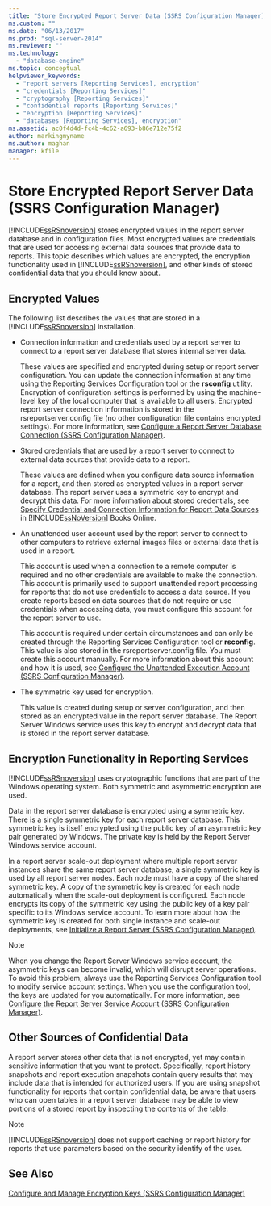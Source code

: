 ```yaml
---
title: "Store Encrypted Report Server Data (SSRS Configuration Manager) | Microsoft Docs"
ms.custom: ""
ms.date: "06/13/2017"
ms.prod: "sql-server-2014"
ms.reviewer: ""
ms.technology: 
  - "database-engine"
ms.topic: conceptual
helpviewer_keywords: 
  - "report servers [Reporting Services], encryption"
  - "credentials [Reporting Services]"
  - "cryptography [Reporting Services]"
  - "confidential reports [Reporting Services]"
  - "encryption [Reporting Services]"
  - "databases [Reporting Services], encryption"
ms.assetid: ac0f4d4d-fc4b-4c62-a693-b86e712e75f2
author: markingmyname
ms.author: maghan
manager: kfile
---
```

# Store Encrypted Report Server Data (SSRS Configuration Manager)
  [!INCLUDE[ssRSnoversion](../../includes/ssrsnoversion-md.md)] stores encrypted values in the report server database and in configuration files. Most encrypted values are credentials that are used for accessing external data sources that provide data to reports. This topic describes which values are encrypted, the encryption functionality used in [!INCLUDE[ssRSnoversion](../../includes/ssrsnoversion-md.md)], and other kinds of stored confidential data that you should know about.  
  
## Encrypted Values  
 The following list describes the values that are stored in a [!INCLUDE[ssRSnoversion](../../includes/ssrsnoversion-md.md)] installation.  
  
-   Connection information and credentials used by a report server to connect to a report server database that stores internal server data.  
  
     These values are specified and encrypted during setup or report server configuration. You can update the connection information at any time using the Reporting Services Configuration tool or the **rsconfig** utility. Encryption of configuration settings is performed by using the machine-level key of the local computer that is available to all users. Encrypted report server connection information is stored in the rsreportserver.config file (no other configuration file contains encrypted settings). For more information, see [Configure a Report Server Database Connection  &#40;SSRS Configuration Manager&#41;](../../sql-server/install/configure-a-report-server-database-connection-ssrs-configuration-manager.md).  
  
-   Stored credentials that are used by a report server to connect to external data sources that provide data to a report.  
  
     These values are defined when you configure data source information for a report, and then stored as encrypted values in a report server database. The report server uses a symmetric key to encrypt and decrypt this data. For more information about stored credentials, see [Specify Credential and Connection Information for Report Data Sources](../../integration-services/connection-manager/data-sources.md) in [!INCLUDE[ssNoVersion](../../includes/ssnoversion-md.md)] Books Online.  
  
-   An unattended user account used by the report server to connect to other computers to retrieve external images files or external data that is used in a report.  
  
     This account is used when a connection to a remote computer is required and no other credentials are available to make the connection. This account is primarily used to support unattended report processing for reports that do not use credentials to access a data source. If you create reports based on data sources that do not require or use credentials when accessing data, you must configure this account for the report server to use.  
  
     This account is required under certain circumstances and can only be created through the Reporting Services Configuration tool or **rsconfig**. This value is also stored in the rsreportserver.config file. You must create this account manually. For more information about this account and how it is used, see [Configure the Unattended Execution Account &#40;SSRS Configuration Manager&#41;](configure-the-unattended-execution-account-ssrs-configuration-manager.md).  
  
-   The symmetric key used for encryption.  
  
     This value is created during setup or server configuration, and then stored as an encrypted value in the report server database. The Report Server Windows service uses this key to encrypt and decrypt data that is stored in the report server database.  
  
## Encryption Functionality in Reporting Services  
 [!INCLUDE[ssRSnoversion](../../includes/ssrsnoversion-md.md)] uses cryptographic functions that are part of the Windows operating system. Both symmetric and asymmetric encryption are used.  
  
 Data in the report server database is encrypted using a symmetric key. There is a single symmetric key for each report server database. This symmetric key is itself encrypted using the public key of an asymmetric key pair generated by Windows. The private key is held by the Report Server Windows service account.  
  
 In a report server scale-out deployment where multiple report server instances share the same report server database, a single symmetric key is used by all report server nodes. Each node must have a copy of the shared symmetric key. A copy of the symmetric key is created for each node automatically when the scale-out deployment is configured. Each node encrypts its copy of the symmetric key using the public key of a key pair specific to its Windows service account. To learn more about how the symmetric key is created for both single instance and scale-out deployments, see [Initialize a Report Server &#40;SSRS Configuration Manager&#41;](ssrs-encryption-keys-initialize-a-report-server.md).  
  
> [!NOTE]  
>  When you change the Report Server Windows service account, the asymmetric keys can become invalid, which will disrupt server operations. To avoid this problem, always use the Reporting Services Configuration tool to modify service account settings. When you use the configuration tool, the keys are updated for you automatically. For more information, see [Configure the Report Server Service Account &#40;SSRS Configuration Manager&#41;](configure-the-report-server-service-account-ssrs-configuration-manager.md).  
  
## Other Sources of Confidential Data  
 A report server stores other data that is not encrypted, yet may contain sensitive information that you want to protect. Specifically, report history snapshots and report execution snapshots contain query results that may include data that is intended for authorized users. If you are using snapshot functionality for reports that contain confidential data, be aware that users who can open tables in a report server database may be able to view portions of a stored report by inspecting the contents of the table.  
  
> [!NOTE]  
>  [!INCLUDE[ssRSnoversion](../../includes/ssrsnoversion-md.md)] does not support caching or report history for reports that use parameters based on the security identify of the user.  
  
## See Also  
 [Configure and Manage Encryption Keys &#40;SSRS Configuration Manager&#41;](ssrs-encryption-keys-manage-encryption-keys.md)  
  
  

